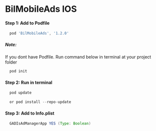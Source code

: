 # BilMobileAds IOS

#### Step 1: Add to Podfile
```gradle
  pod 'BilMobileAds', '1.2.0'
```
##### Note:
If you dont have Podfile. Run command below in terminal at your project folder
```gradle
  pod init
```
#### Step 2: Run in terminal
```gradle
  pod update
  
  or pod install --repo-update
```

#### Step 3: Add to Info.plist
```gradle
  GADIsAdManagerApp YES (Type: Boolean)
```
